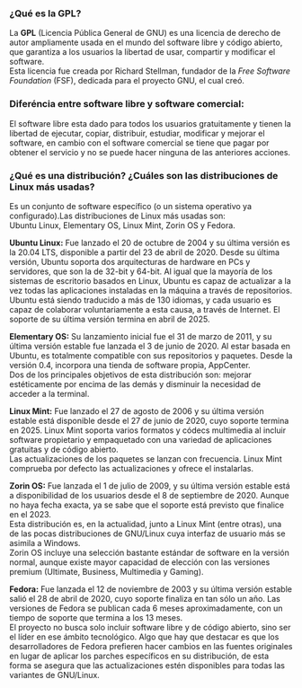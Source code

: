 ### ¿Qué es la GPL?  
La **GPL** (Licencia Pública General de GNU) es una licencia de derecho de autor ampliamente usada en el mundo del software libre y código abierto, que garantiza a los usuarios la libertad de usar, compartir y modificar el software.  
Esta licencia fue creada por Richard Stellman, fundador de la _Free Software Foundation_ (FSF), dedicada para el proyecto GNU, el cual creó.   
### Diferéncia entre software libre y software comercial:  
El software libre esta dado para todos los usuarios gratuitamente y tienen la libertad de ejecutar, copiar, distribuir, estudiar, modificar y mejorar el software, en cambio con el software comercial se tiene que pagar por obtener el servicio y no se puede hacer ninguna de las anteriores acciones.  
### ¿Qué es una distribución? ¿Cuáles son las distribuciones de Linux más usadas?  
Es un conjunto de software específico (o un sistema operativo ya configurado).Las distribuciones de Linux más usadas son:  
Ubuntu Linux, Elementary OS, Linux Mint, Zorin OS y Fedora.   

**Ubuntu Linux:** Fue lanzado el 20 de octubre de 2004 y su última versión es la 20.04 LTS, disponible a partir del 23 de abril de 2020. Desde su última versión, Ubuntu soporta dos arquitecturas de hardware en PCs y servidores, que son la de 32-bit y 64-bit. Al igual que la mayoría de los sistemas de escritorio basados en Linux, Ubuntu es capaz de actualizar a la vez todas las aplicaciones instaladas en la máquina a través de repositorios. Ubuntu está siendo traducido a más de 130 idiomas, y cada usuario es capaz de colaborar voluntariamente a esta causa, a través de Internet. El soporte de su última versión termina en abril de 2025.  

**Elementary OS:** Su lanzamiento inicial fue el 31 de marzo de 2011, y su última versión estable fue lanzada el 3 de junio de 2020. Al estar basada en Ubuntu, es totalmente compatible con sus repositorios y paquetes. Desde la versión 0.4, incorpora una tienda de software propia, AppCenter.  
Dos de los principales objetivos de esta distribución son: mejorar estéticamente por encima de las demás y disminuir la necesidad de acceder a la terminal.  

**Linux Mint:** Fue lanzado el 27 de agosto de 2006 y su última versión estable está disponible desde el 27 de junio de 2020, cuyo soporte termina en 2025. Linux Mint soporta varios formatos y códecs multimedia al incluir software propietario y empaquetado con una variedad de aplicaciones gratuitas y de código abierto.  
Las actualizaciones de los paquetes se lanzan con frecuencia. Linux Mint comprueba por defecto las actualizaciones y ofrece el instalarlas.  

**Zorin OS:** Fue lanzada el 1 de julio de 2009, y su última versión estable está a disponibilidad de los usuarios desde el 8 de septiembre de 2020. Aunque no haya fecha exacta, ya se sabe que el soporte está previsto que finalice en el 2023.  
Esta distribución es, en la actualidad, junto a Linux Mint (entre otras), una de las pocas distribuciones de GNU/Linux cuya interfaz de usuario más se asimila a Windows.  
Zorin OS incluye una selección bastante estándar de software en la versión normal, aunque existe mayor capacidad de elección con las versiones premium (Ultimate, Business, Multimedia y Gaming).  

**Fedora:** Fue lanzada el 12 de noviembre de 2003 y su última versión estable salió el 28 de abril de 2020, cuyo soporte finaliza en tan sólo un año. Las versiones de Fedora se publican cada 6 meses aproximadamente, con un tiempo de soporte que termina a los 13 meses.  
El proyecto no busca solo incluir software libre y de código abierto, sino ser el líder en ese ámbito tecnológico. Algo que hay que destacar es que los desarrolladores de Fedora prefieren hacer cambios en las fuentes originales en lugar de aplicar los parches específicos en su distribución, de esta forma se asegura que las actualizaciones estén disponibles para todas las variantes de GNU/Linux. 
